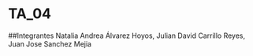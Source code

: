 # TA_04
##Integrantes
Natalia Andrea Álvarez Hoyos, Julian David Carrillo Reyes, Juan Jose Sanchez Mejia
